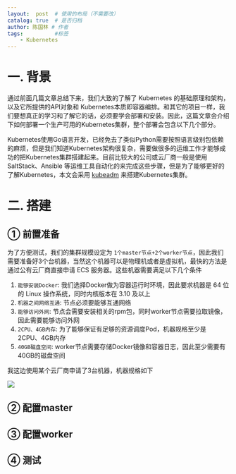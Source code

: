 ```yaml
---
layout:  post  # 使用的布局（不需要改）
catalog: true  # 是否归档
author: 陈国林 # 作者
tags:          #标签
    - Kubernetes
---
```


# 一. 背景
通过前面几篇文章总结下来，我们大致的了解了 Kubernetes 的基础原理和架构，以及它所提供的API对象和 Kubernetes本质即容器编排。和其它的项目一样，我们要想真正的学习和了解它的话，必须要学会部署和安装。因此，这篇文章会介绍下如何部署一个生产可用的Kubernetes集群，整个部署会包含以下几个部分。

Kubernetes使用Go语言开发，已经免去了类似Python需要按照语言级别包依赖的麻烦，但是我们知道Kubernetes架构很复杂，需要做很多的运维工作才能够成功的把Kubernetes集群搭建起来。目前比较大的公司或云厂商一般是使用 SaltStack、Ansible 等运维工具自动化的来完成这些步骤，但是为了能够更好的了解Kubernetes，本文会采用 [kubeadm](https://github.com/kubernetes/kubeadm) 来搭建Kubernetes集群。

# 二. 搭建
## ① 前置准备
为了方便测试，我们的集群规模设定为 `1个master节点+2个worker节点`，因此我们需要准备好3个台机器，当然这个机器可以是物理机或者是虚拟机，最快的方法是通过公有云厂商直接申请 ECS 服务器。这些机器需要满足以下几个条件

1. `能够安装Docker`: 我们选择Docker做为容器运行时环境，因此要求机器是 64 位的 Linux 操作系统，同时内核版本在 3.10 及以上
2. `机器之间网络互通`: 节点必须要能够互通网络
3. `能够访问外网`: 节点会需要安装相关的rpm包，同时worker节点需要拉取镜像，因此需要能够访问外网
4. `2CPU、4GB内存`: 为了能够保证有足够的资源调度Pod，机器规格至少是 2CPU、4GB内存
5. `40GB磁盘空间`: worker节点需要存储Docker镜像和容器日志，因此至少需要有40GB的磁盘空间

我这边使用某个云厂商申请了3台机器，机器规格如下

![](https://github.com/chenguolin/chenguolin.github.io/blob/master/data/image/kubernetes-deploy-node.png?raw=true)

## ② 配置master

## ③ 配置worker

## ④ 测试
